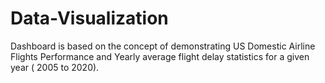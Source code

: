# Data-Visualization
Dashboard is based on the concept of demonstrating US Domestic Airline Flights Performance and Yearly average flight delay statistics for a given year ( 2005 to 2020). 

